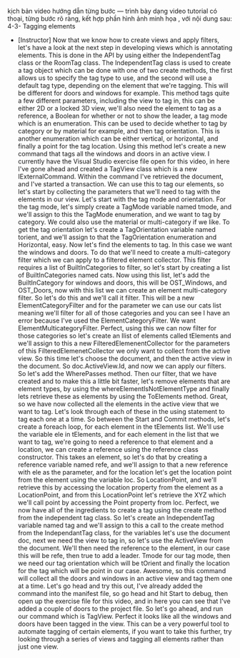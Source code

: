 kịch bản video hướng dẫn từng bước — trình bày dạng video tutorial có thoại, từng bước rõ ràng, kết hợp phần hình ảnh minh họa , với nội dung sau: 
4-3-
Tagging elements
- [Instructor] Now that we know how to create views and apply filters, let's have a look at the next step in developing views which is annotating elements. This is done in the API by using either the IndependentTag class or the RoomTag class. The IndependentTag class is used to create a tag object which can be done with one of two create methods, the first allows us to specify the tag type to use, and the second will use a default tag type, depending on the element that we're tagging. This will be different for doors and windows for example. This method tags quite a few different parameters, including the view to tag in, this can be either 2D or a locked 3D view, we'll also need the element to tag as a reference, a Boolean for whether or not to show the leader, a tag mode which is an enumeration. This can be used to decide whether to tag by category or by material for example, and then tag orientation. This is another enumeration which can be either vertical, or horizontal, and finally a point for the tag location. Using this method let's create a new command that tags all the windows and doors in an active view. I currently have the Visual Studio exercise file open for this video, in here I've gone ahead and created a TagView class which is a new IExternalCommand. Within the command I've retrieved the document, and I've started a transaction. We can use this to tag our elements, so let's start by collecting the parameters that we'll need to tag with the elements in our view. Let's start with the tag mode and orientation. For the tag mode, let's simply create a TagMode variable named tmode, and we'll assign to this the TagMode enumeration, and we want to tag by category. We could also use the material or multi-category if we like. To get the tag orientation let's create a TagOrientation variable named torient, and we'll assign to that the TagOrientation enumeration and Horizontal, easy. Now let's find the elements to tag. In this case we want the windows and doors. To do that we'll need to create a multi-category filter which we can apply to a filtered element collector. This filter requires a list of BuiltInCategories to filter, so let's start by creating a list of BuiltInCategories named cats. Now using this list, let's add the BuiltInCategory for windows and doors, this will be OST_Windows, and OST_Doors, now with this list we can create an element multi-category filter. So let's do this and we'll call it filter. This will be a new ElementCategoryFilter and for the parameter we can use our cats list meaning we'll filter for all of those categories and you can see I have an error because I've used the ElementCategoryFilter. We want ElementMulticategoryFilter. Perfect, using this we can now filter for those categories so let's create an Ilist of elements called tElements and we'll assign to this a new FilteredElemenentCollector for the parameters of this FilteredElemenetCollector we only want to collect from the active view. So this time let's choose the document, and then the active view in the document. So doc.ActiveView.Id, and now we can apply our filters. So let's add the WherePasses method. Then our filter, that we have created and to make this a little bit faster, let's remove elements that are element types, by using the whereElementIsNotElementType and finally lets retrieve these as elements by using the ToElements method. Great, so we have now collected all the elements in the active view that we want to tag. Let's look through each of these in the using statement to tag each one at a time. So between the Start and Commit methods, let's create a foreach loop, for each element in the tElements list. We'll use the variable ele in tElements, and for each element in the list that we want to tag, we're going to need a reference to that element and a location, we can create a reference using the reference class constructor. This takes an element, so let's do that by creating a reference variable named refe, and we'll assign to that a new reference with ele as the parameter, and for the location let's get the location point from the element using the variable loc. So LocationPoint, and we'll retrieve this by accessing the location property from the element as a LocationPoint, and from this LocationPoint let's retrieve the XYZ which we'll call point by accessing the Point property from loc. Perfect, we now have all of the ingredients to create a tag using the create method from the independent tag class. So let's create an IndependentTag variable named tag and we'll assign to this a call to the create method from the IndependantTag class, for the variables let's use the document doc, next we need the view to tag in, so let's use the ActiveView from the document. We'll then need the reference to the element, in our case this will be refe, then true to add a leader. Tmode for our tag mode, then we need our tag orientation which will be tOrient and finally the location for the tag which will be point in our case. Awesome, so this command will collect all the doors and windows in an active view and tag them one at a time. Let's go head and try this out, I've already added the command into the manifest file, so go head and hit Start to debug, then open up the exercise file for this video, and in here you can see that I've added a couple of doors to the project file. So let's go ahead, and run our command which is TagView. Perfect it looks like all the windows and doors have been tagged in the view. This can be a very powerful tool to automate tagging of certain elements, if you want to take this further, try looking through a series of views and tagging all elements rather than just one view.